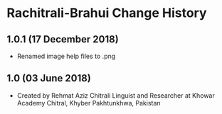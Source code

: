 Rachitrali-Brahui Change History
=======================

1.0.1 (17 December 2018)
------------------------
* Renamed image help files to .png

1.0 (03 June 2018)
-----------------
* Created by Rehmat Aziz Chitrali Linguist and Researcher at Khowar Academy Chitral, Khyber Pakhtunkhwa, Pakistan
